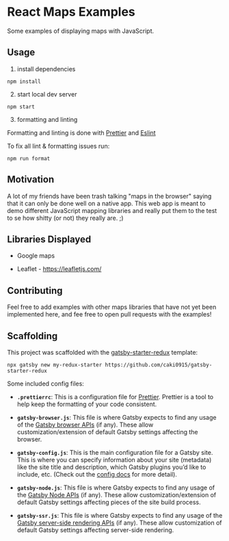 # React Maps Examples

Some examples of displaying maps with JavaScript.

## Usage

1) install dependencies

```
npm install
```

2) start local dev server

```
npm start
```

3) formatting and linting

Formatting and linting is done with [Prettier](https://prettier.io/) and [Eslint](https://eslint.org/)

To fix all lint & formatting issues run:
```
npm run format
```


## Motivation
A lot of my friends have been trash talking "maps in the browser" saying that it can only be done well on a native app. This web app is meant to demo different JavaScript mapping libraries and really put them to the test to se how shitty (or not) they really are. ;)


## Libraries Displayed 

- Google maps 

- Leaflet - https://leafletjs.com/


## Contributing

Feel free to add examples with other maps libraries that have not yet been implemented here, and fee free to open pull requests with the examples!


## Scaffolding

This project was scaffolded with the [gatsby-starter-redux](https://www.gatsbyjs.org/starters/caki0915/gatsby-starter-redux/) template:

```
npx gatsby new my-redux-starter https://github.com/caki0915/gatsby-starter-redux
```

Some included config files:


-  **`.prettierrc`**: This is a configuration file for [Prettier](https://prettier.io/). Prettier is a tool to help keep the formatting of your code consistent.

-  **`gatsby-browser.js`**: This file is where Gatsby expects to find any usage of the [Gatsby browser APIs](https://www.gatsbyjs.org/docs/browser-apis/) (if any). These allow customization/extension of default Gatsby settings affecting the browser.

-  **`gatsby-config.js`**: This is the main configuration file for a Gatsby site. This is where you can specify information about your site (metadata) like the site title and description, which Gatsby plugins you’d like to include, etc. (Check out the [config docs](https://www.gatsbyjs.org/docs/gatsby-config/) for more detail).

-  **`gatsby-node.js`**: This file is where Gatsby expects to find any usage of the [Gatsby Node APIs](https://www.gatsbyjs.org/docs/node-apis/) (if any). These allow customization/extension of default Gatsby settings affecting pieces of the site build process.

-  **`gatsby-ssr.js`**: This file is where Gatsby expects to find any usage of the [Gatsby server-side rendering APIs](https://www.gatsbyjs.org/docs/ssr-apis/) (if any). These allow customization of default Gatsby settings affecting server-side rendering.
